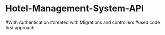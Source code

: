 # Hotel-Management-System-API
#With Authentication 
#created with Migrations and controllers 
#used code first approach

